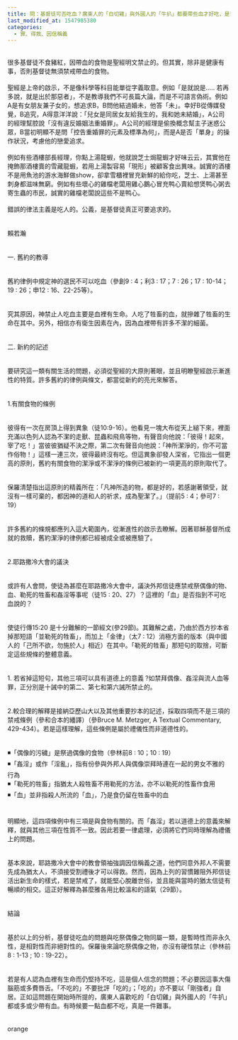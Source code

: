 ```yaml
---
title: 問：基督徒可否吃血？廣東人的「白切雞」與外國人的「牛扒」都要帶些血才好吃，是否亦要禁戒不吃？ (轉貼)
last_modified_at: 1547985380
categories:
  - 罪、得救、因信稱義
---
```


<br>很多基督徒不食豬紅，因帶血的食物是聖經明文禁止的。但其實，除非是健康有事，否則基督徒無須禁戒帶血的食物。<br><br>聖經是上帝的啟示，不是像科學等科目能單從字義取意。例如「是就說是….. 若再多說，就是出於那惡者」，不是教導我們不可長篇大論，而是不可語言偽術。例如A是有女朋友兼子女的，想追求B，B問他結過婚未，他答「未」。幸好B從傳媒發覺，B追究，A得意洋洋說：「兒女是同居女友給我生的，我和她未結婚」，A公司的經理幫腔說「沒有違反婚姻法重婚罪」。A公司的經理是偷換概念幫主子迷惑公眾，B當初明顯不是問「控告重婚罪的元素及標準為何」，而是A是否「單身」的操作狀況，考慮他的戀愛追求。<br><br>例如有些酒樓部長經理，你點上湯龍蝦，他就說芝士焗龍蝦才好味云云，其實他在掩飾那酒樓賣的雪藏龍蝦，若用上湯製容易「現形」被顧客食出異味。誠實的酒樓不是用魚池的游水海鮮做show，卻拿雪櫃裡冒充新鮮的給你吃，芝士、上湯甚至刺身都滋味無窮。例如有些壞心的雞檔老闆用雞心鵝心冒充鸭心賣給想煲鸭心粥去寄生蟲的市民，誠實的雞檔老闆說這些不是鸭心。<br><br>錯誤的律法主義是吃人的。公義，是基督徒真正可要追求的。<br><br><br><!--more-->賴若瀚<br><br><br>一. 舊約的教導<br><br><br>    舊約律例中規定神的選民不可以吃血（參創9 : 4；利3 : 17；7 : 26；17 : 10-14；19 : 26；申12 : 16、22-25等）。<br>    <br><br>    究其原因，神禁止人吃血主要是血裡有生命。人吃了牲畜的血，就摻雜了牲畜的生命在其中。另外，相信亦有衛生因素在內，因為血裡帶有許多不潔的細菌。<br><br><br>二. 新約的記述<br><br><br>    要研究這一類有關生活的問題，必須從聖經的大原則著眼，並且明瞭聖經啟示漸進性的特質。許多舊約的律例與條文，都當從新約的亮光來解答。<br><br><br>1.有關食物的條例<br><br><br>    彼得有一次在房頂上得到異象（徒10:9-16）。他看見一塊大布從天上縋下來，裡面充滿以色列人認為不潔的走獸、昆蟲和飛鳥等物，有聲音向他說：「彼得！起來，宰了吃！」當彼彼猶疑不決之際，第二次有聲音向他說：「神所潔淨的，你不可當作俗物！」這樣一連三次，彼得最終沒有吃。但這異象卻發人深省，它指出一個更高的原則，舊約有關食物的潔淨或不潔淨的條例已被新約一項更高的原則取代了。<br><br><br>    保羅清楚指出這原則的精義所在：「凡神所造的物，都是好的，若感謝著領受，就沒有一樣可棄的，都因神的道和人的祈求，成為聖潔了。」（提前5 : 4；參可7 : 19）<br><br><br>    許多舊約的條規都應列入這大範圍內，從漸進性的啟示去瞭解。因著耶穌基督所成就的救贖，舊約潔淨的律例都已經被成全或被應驗了。<br><br><br>2.耶路撒冷大會的議決<br><br><br>    或許有人會問，使徒為甚麼在耶路撒冷大會中，議決外邦信徒應禁戒祭偶像的物、血、勒死的牲畜和姦淫等事呢（徒15 : 20、27）？這裡的「血」是否指到不可吃血說的？<br><br><br>    使徒行傳15:20 是十分難解的一節經文(參29節)。其難解之處，乃由於西方抄本省掉那短語「並勒死的牲畜」，而加上「金律」（太7 : 12）消極方面的版本（與中國人的「己所不欲，勿施於人」相近）在其中。「勒死的牲畜」那短句的取捨，可斷定這些規條的整體意義。<br><br><br>1. 若省掉這短句，其他三項可以具有道德上的意義 ?如禁拜偶像、姦淫與流人血等罪，正分別是十誡中的第二、第七和第六誡所禁止的。<br><br><br>2.較合理的解釋是接納亞歷山大以及其他重要抄本的記述，採取四項而不是三項的禁戒條例（參和合本的繙譯）（參Bruce M. Metzger, A Textual Commentary, 429-434）。若是這樣理解，這些條例是屬於禮儀性而非道德性的。 <br><br><br>◾「偶像的污穢」是祭過偶像的食物（參林前8 : 10；10 : 19）<br>◾「姦淫」或作「淫亂」，指有份參與外邦人與偶像崇拜時連在一起的男女不雅的行為<br>◾「勒死的牲畜」指猶太人殺牲畜不用勒死的方法，亦不以勒死的性畜作食用<br>◾「血」並非指殺人所流的「血」，乃是食仍留在牲畜中的血<br><br><br>    明顯地，這四項條例中有三項是與食物有關的。而「姦淫」若以道德上的意義來解釋，就與其他三項在性質不一致。因此若要一律處理，必須將它們同時理解為禮儀上的問題。<br><br><br>    基本來說，耶路撒冷大會中的教會領袖強調因信稱義之道，他們同意外邦人不需要先成為猶太人，不須接受割禮後才可以得救。然而，因為上列的習慣難阻外邦信徒活出新生命的樣式，若是禁戒了，就能堅心脫離世俗，並且能與當時的猶太信徒有暢順的相交。這正好解釋為甚麼雅各用比較溫和的語氣（29節）。<br><br><br>結論<br><br><br>    基於以上的分析，基督徒吃血的問題與吃祭偶像之物同屬一類，是暫時性而非永久性，是相對性而非絕對性的。保羅後來論吃祭偶像之物，亦沒有硬性禁止（參林前 8 : 1-13 ; 10 : 19-22）。<br><br><br>    若是有人認為血裡有生命而仍堅持不吃，這是個人信念的問題；不必要因這事大傷腦筋或多費唇舌。「不吃的」不要批評「吃的」；「吃的」亦不要以「剛強者」自居。正如這問題在開始時所提的，廣東人喜歡吃的「白切雞」與外國人的「牛扒」都或多或少帶有血。有時候要一點血都不吃，真是一件難事。 <br><br><br>orange
